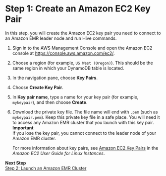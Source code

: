# Step 1: Create an Amazon EC2 Key Pair<a name="EMRforDynamoDB.Tutorial.EC2KeyPair"></a>

In this step, you will create the Amazon EC2 key pair you need to connect to an Amazon EMR leader node and run Hive commands\.

1. Sign in to the AWS Management Console and open the Amazon EC2 console at [https://console\.aws\.amazon\.com/ec2/](https://console.aws.amazon.com/ec2/)\.

1. Choose a region \(for example, `US West (Oregon)`\)\. This should be the same region in which your DynamoDB table is located\.

1. In the navigation pane, choose **Key Pairs**\.

1. Choose **Create Key Pair**\. 

1. In **Key pair name**, type a name for your key pair \(for example, `mykeypair`\), and then choose **Create**\. 

1. Download the private key file\. The file name will end with `.pem` \(such as `mykeypair.pem`\)\. Keep this private key file in a safe place\. You will need it to access any Amazon EMR cluster that you launch with this key pair\. 
**Important**  
If you lose the key pair, you cannot connect to the leader node of your Amazon EMR cluster\.

   For more information about key pairs, see [Amazon EC2 Key Pairs](https://docs.aws.amazon.com/AWSEC2/latest/UserGuide/ec2-key-pairs.html) in the *Amazon EC2 User Guide for Linux Instances*\. 

**Next Step**  
[Step 2: Launch an Amazon EMR Cluster](EMRforDynamoDB.Tutorial.LaunchEMRCluster.md)